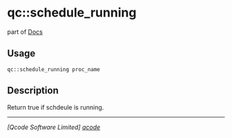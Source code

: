 qc::schedule_running
====================

part of [Docs](../index.md)

Usage
-----
`qc::schedule_running proc_name`

Description
-----------
Return true if schdeule is running.

----------------------------------
*[Qcode Software Limited] [qcode]*

[qcode]: http://www.qcode.co.uk "Qcode Software"